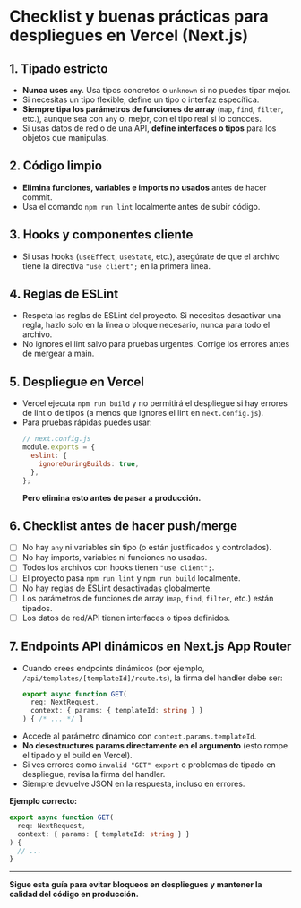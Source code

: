 # Checklist y buenas prácticas para despliegues en Vercel (Next.js)

## 1. Tipado estricto
- **Nunca uses `any`**. Usa tipos concretos o `unknown` si no puedes tipar mejor.
- Si necesitas un tipo flexible, define un tipo o interfaz específica.
- **Siempre tipa los parámetros de funciones de array** (`map`, `find`, `filter`, etc.), aunque sea con `any` o, mejor, con el tipo real si lo conoces.
- Si usas datos de red o de una API, **define interfaces o tipos** para los objetos que manipulas.

## 2. Código limpio
- **Elimina funciones, variables e imports no usados** antes de hacer commit.
- Usa el comando `npm run lint` localmente antes de subir código.

## 3. Hooks y componentes cliente
- Si usas hooks (`useEffect`, `useState`, etc.), asegúrate de que el archivo tiene la directiva `"use client";` en la primera línea.

## 4. Reglas de ESLint
- Respeta las reglas de ESLint del proyecto. Si necesitas desactivar una regla, hazlo solo en la línea o bloque necesario, nunca para todo el archivo.
- No ignores el lint salvo para pruebas urgentes. Corrige los errores antes de mergear a main.

## 5. Despliegue en Vercel
- Vercel ejecuta `npm run build` y no permitirá el despliegue si hay errores de lint o de tipos (a menos que ignores el lint en `next.config.js`).
- Para pruebas rápidas puedes usar:
  ```js
  // next.config.js
  module.exports = {
    eslint: {
      ignoreDuringBuilds: true,
    },
  };
  ```
  **Pero elimina esto antes de pasar a producción.**

## 6. Checklist antes de hacer push/merge
- [ ] No hay `any` ni variables sin tipo (o están justificados y controlados).
- [ ] No hay imports, variables ni funciones no usadas.
- [ ] Todos los archivos con hooks tienen `"use client";`.
- [ ] El proyecto pasa `npm run lint` y `npm run build` localmente.
- [ ] No hay reglas de ESLint desactivadas globalmente.
- [ ] Los parámetros de funciones de array (`map`, `find`, `filter`, etc.) están tipados.
- [ ] Los datos de red/API tienen interfaces o tipos definidos.

## 7. Endpoints API dinámicos en Next.js App Router
- Cuando crees endpoints dinámicos (por ejemplo, `/api/templates/[templateId]/route.ts`), la firma del handler debe ser:
  ```ts
  export async function GET(
    req: NextRequest,
    context: { params: { templateId: string } }
  ) { /* ... */ }
  ```
- Accede al parámetro dinámico con `context.params.templateId`.
- **No desestructures params directamente en el argumento** (esto rompe el tipado y el build en Vercel).
- Si ves errores como `invalid "GET" export` o problemas de tipado en despliegue, revisa la firma del handler.
- Siempre devuelve JSON en la respuesta, incluso en errores.

**Ejemplo correcto:**
```ts
export async function GET(
  req: NextRequest,
  context: { params: { templateId: string } }
) {
  // ...
}
```

---

**Sigue esta guía para evitar bloqueos en despliegues y mantener la calidad del código en producción.** 